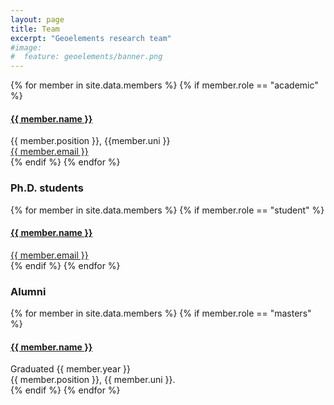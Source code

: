 ```yaml
---
layout: page
title: Team
excerpt: "Geoelements research team"
#image:
#  feature: geoelements/banner.png
---
```


<!-- Team filled from _data/members.yaml-->
   <div class="team">
    {% for member in site.data.members %}
      {% if member.role == "academic" %}
       <div class="user"> <a href="{{member.url}}">
         <div class="userimg" style="background-image:url('{{ site.baseurl }}/images/geoelements/team/{{ member.image }}')">
         </div> </a>
         <h4><a href="{{member.url}}">{{ member.name }}</a></h4>	
         {{ member.position }}, {{member.uni }}<br/>
	       <a href="mailto:{{ member.email }}">{{ member.email }}</a>
       </div>
      {% endif %}
    {% endfor %}
   </div>
<!-- End team -->



<!-- Team filled from _data/members.yaml
   <div class="team">
    {% for member in site.data.members %}
      {% if member.role == "researcher" %}
       <div class="user">
         <div class="userimg" style="background-image:url('{{ site.baseurl }}/images/geoelements/team/{{ member.image }}')">
         </div>
         <h4>{{ member.name }}</h4>	
         {{ member.position }}, {{member.uni }}<br/>
	 <a href="mailto:{{ member.email }}">{{ member.email }}</a>
       </div>
      {% endif %}
    {% endfor %}
   </div>
<!-- End team -->

### Ph.D. students

<!-- Team filled from _data/members.yaml-->
   <div class="team">
    {% for member in site.data.members %}
      {% if member.role == "student" %}
       <div class="user">
         <a href="{{member.url}}"><div class="userimg" style="background-image:url('{{ site.baseurl }}/images/geoelements/team/{{ member.image }}')">
         </div></a>
         <h4><a href="{{member.url}}">{{ member.name }}</a></h4>
         <a href="mailto:{{ member.email }}">{{ member.email }}</a>
       </div>
      {% endif %}
    {% endfor %}
   </div>
<!-- End team -->

### Alumni

<!-- Team filled from _data/members.yaml-->
   <div class="team">
    {% for member in site.data.members %}
      {% if member.role == "masters" %}
       <div class="user"><a href="{{member.url}}">
         <div class="userimg" style="background-image:url('{{ site.baseurl }}/images/geoelements/team/{{ member.image }}')">
         </div> </a>
         <h4><a href="{{member.url}}">{{ member.name }}</a></h4>
          Graduated {{ member.year }} <br/>{{ member.position }}, {{ member.uni }}.
       </div>
      {% endif %}
    {% endfor %}
   </div>
<!-- End team -->
